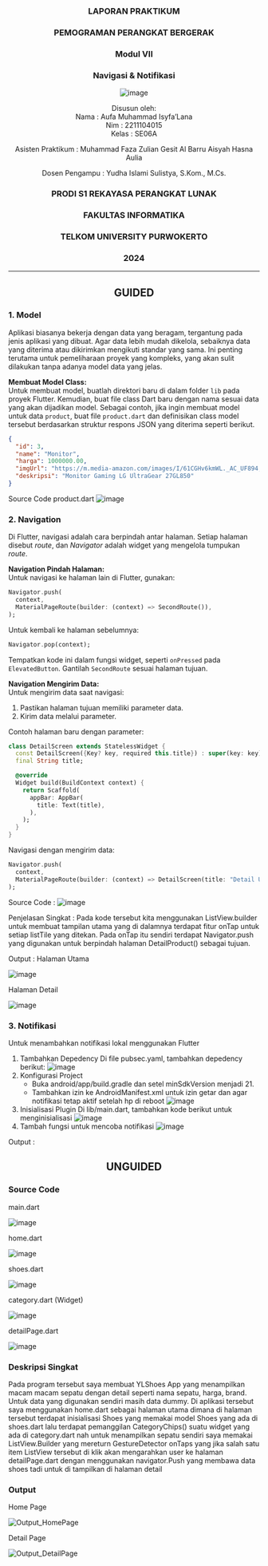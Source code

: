<div align="center">

### LAPORAN PRAKTIKUM

### PEMOGRAMAN PERANGKAT BERGERAK

### Modul VII
### Navigasi & Notifikasi

![image](https://github.com/user-attachments/assets/2948daec-1e7a-4765-8f23-df638a387c87)

Disusun oleh:  
Nama : Aufa Muhammad Isyfa’Lana  
Nim : 2211104015  
Kelas : SE06A

Asisten Praktikum : 
Muhammad Faza Zulian Gesit Al Barru 
Aisyah Hasna Aulia 

Dosen Pengampu : 
Yudha Islami Sulistya, S.Kom., M.Cs. 

### PRODI S1 REKAYASA PERANGKAT LUNAK  
### FAKULTAS INFORMATIKA  
### TELKOM UNIVERSITY PURWOKERTO  
### 2024

</div>

---
<div align="center">

## GUIDED
</div>

### 1. Model 
Aplikasi biasanya bekerja dengan data yang beragam, tergantung pada jenis aplikasi yang dibuat. Agar data lebih mudah dikelola, sebaiknya data yang diterima atau dikirimkan mengikuti standar yang sama. Ini penting terutama untuk pemeliharaan proyek yang kompleks, yang akan sulit dilakukan tanpa adanya model data yang jelas.

**Membuat Model Class:**  
Untuk membuat model, buatlah direktori baru di dalam folder `lib` pada proyek Flutter. Kemudian, buat file class Dart baru dengan nama sesuai data yang akan dijadikan model. Sebagai contoh, jika ingin membuat model untuk data `product`, buat file `product.dart` dan definisikan class model tersebut berdasarkan struktur respons JSON yang diterima seperti berikut.

```JSON
{
  "id": 3,
  "name": "Monitor",
  "harga": 1000000.00,
  "imgUrl": "https://m.media-amazon.com/images/I/61CGHv6kmWL._AC_UF894,1000_QL80_.jpg",
  "deskripsi": "Monitor Gaming LG UltraGear 27GL850"
}
```
Source Code product.dart 
![image](https://github.com/user-attachments/assets/be53fb0d-1fb1-4eb2-bff8-e841f57c46ed)


### 2. Navigation
Di Flutter, navigasi adalah cara berpindah antar halaman. Setiap halaman disebut *route*, dan *Navigator* adalah widget yang mengelola tumpukan *route*.

**Navigation Pindah Halaman:**  
Untuk navigasi ke halaman lain di Flutter, gunakan:
```dart
Navigator.push(
  context,
  MaterialPageRoute(builder: (context) => SecondRoute()),
);
```
Untuk kembali ke halaman sebelumnya:
```dart
Navigator.pop(context);
```
Tempatkan kode ini dalam fungsi widget, seperti `onPressed` pada `ElevatedButton`. Gantilah `SecondRoute` sesuai halaman tujuan.

**Navigation Mengirim Data:**  
Untuk mengirim data saat navigasi:
1) Pastikan halaman tujuan memiliki parameter data.
2) Kirim data melalui parameter.

Contoh halaman baru dengan parameter:
```dart
class DetailScreen extends StatelessWidget {
  const DetailScreen({Key? key, required this.title}) : super(key: key);
  final String title;

  @override
  Widget build(BuildContext context) {
    return Scaffold(
      appBar: AppBar(
        title: Text(title),
      ),
    );
  }
}
```

Navigasi dengan mengirim data:
```dart
Navigator.push(
  context,
  MaterialPageRoute(builder: (context) => DetailScreen(title: "Detail User")),
);
```

Source Code :
![image](https://github.com/user-attachments/assets/6aba08aa-f369-4af6-b59d-611058011420)

Penjelasan Singkat :
Pada kode tersebut kita menggunakan ListView.builder untuk membuat tampilan utama yang di dalamnya terdapat fitur onTap untuk setiap listTile yang ditekan. Pada onTap itu sendiri terdapat Navigator.push yang digunakan untuk berpindah halaman DetailProduct() sebagai tujuan.

Output :
Halaman Utama

![image](https://github.com/user-attachments/assets/7caccfd6-5c56-4fdc-acea-03878c6db040)

Halaman Detail

![image](https://github.com/user-attachments/assets/b31e61a8-fc6c-4fd3-a906-cc9a37a018f0)


### 3. Notifikasi 
Untuk menambahkan notifikasi lokal menggunakan Flutter 
1. Tambahkan Depedency
   Di file pubsec.yaml, tambahkan depedency berikut:
   ![image](https://github.com/user-attachments/assets/f66e132c-bc1b-4ef9-8f05-f6a86699d917)
2. Konfigurasi Project
   - Buka android/app/build.gradle dan setel minSdkVersion menjadi 21.
   - Tambahkan izin ke AndroidManifest.xml untuk izin getar dan agar notifikasi tetap aktif setelah hp di reboot
     ![image](https://github.com/user-attachments/assets/edbcc2bf-9d4a-4412-a8d1-a326a641f1e4)
3. Inisialisasi Plugin
   Di lib/main.dart, tambahkan kode berikut untuk menginisialisasi
   ![image](https://github.com/user-attachments/assets/a32df1a1-bd6f-4133-bc81-78087e3f93cc)
4. Tambah fungsi untuk mencoba notifikasi
   ![image](https://github.com/user-attachments/assets/9a1a71a9-6b47-4c96-a53a-3cf4bc494505)

Output : 


<div align="center">

## UNGUIDED
</div>

### Source Code
main.dart

![image](https://github.com/user-attachments/assets/1782325b-9e9d-42a3-aa18-341933f8aaec)

home.dart

![image](https://github.com/user-attachments/assets/5dac258c-f538-42b8-92ce-188ed5006c19)

shoes.dart

![image](https://github.com/user-attachments/assets/09baeae1-79c4-4def-b8c9-1c38ff9319ea)

category.dart (Widget)

![image](https://github.com/user-attachments/assets/abf05692-689f-463c-9afa-ba02d2f4e8da)

detailPage.dart

![image](https://github.com/user-attachments/assets/6efd0209-1c50-4cd6-be2f-00c6fab859f8)


### Deskripsi Singkat
Pada program tersebut saya membuat YLShoes App yang menampilkan macam macam sepatu dengan detail seperti nama sepatu, harga, brand. Untuk data yang digunakan sendiri masih data dummy. Di aplikasi tersebut saya menggunakan home.dart sebagai halaman utama dimana di halaman tersebut terdapat inisialisasi Shoes yang memakai model Shoes yang ada di shoes.dart lalu terdapat pemanggilan CategoryChips() suatu widget yang ada di category.dart nah untuk menampilkan sepatu sendiri saya memakai ListView.Builder yang mereturn GestureDetector onTaps yang jika salah satu item ListView tersebut di klik akan mengarahkan user ke halaman detailPage.dart dengan menggunakan navigator.Push yang membawa data shoes tadi untuk di tampilkan di halaman detail  

### Output 
Home Page

![Output_HomePage](https://github.com/user-attachments/assets/d7923af0-362c-4e1d-9452-fde3aa2f818d)

Detail Page

![Output_DetailPage](https://github.com/user-attachments/assets/5f8eb111-e531-4a77-a235-9b9ce5d8d7f9)



     
